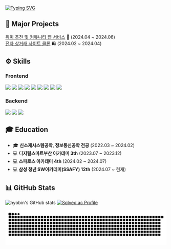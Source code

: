 
[![Typing SVG](https://readme-typing-svg.demolab.com?font=Fira+Code&weight=800&size=31&pause=1000&color=353535&background=F473FF00&center=true&vCenter=true&width=1000&lines=Hi%2C+I'm+Hyobin+%F0%9F%91%8B+)](https://git.io/typing-svg)
## 🚀 Major Projects
[취미 추천 및 커뮤니티 웹 서비스](https://github.com/hyobin0726/do-frontend) 💬 (2024.04 ~ 2024.06)  
[전자 상거래 사이트 클론](https://github.com/hyobin0726/ssg-frontend) 🛍️ (2024.02 ~ 2024.04)  

## ⚙️ Skills

### Frontend
<p>
  <img src="https://img.shields.io/badge/Next.js-000000?style=for-the-badge&logo=next.js&logoColor=white">
  <img src="https://img.shields.io/badge/React-61DAFB?style=for-the-badge&logo=react&logoColor=black">
  <img src="https://img.shields.io/badge/Vue.js-4FC08D?style=for-the-badge&logo=vue.js&logoColor=white">
  <img src="https://img.shields.io/badge/JavaScript-F7DF1E?style=for-the-badge&logo=javascript&logoColor=black">
  <img src="https://img.shields.io/badge/TypeScript-3178C6?style=for-the-badge&logo=typescript&logoColor=white">
   <img src="https://img.shields.io/badge/Recoil-3578E5?style=for-the-badge&logo=recoil&logoColor=white">
  <img src="https://img.shields.io/badge/Zustand-171717?style=for-the-badge&logo=zustand&logoColor=white">
   <img src="https://img.shields.io/badge/HTML5-E34F26?style=for-the-badge&logo=html5&logoColor=white">
  <img src="https://img.shields.io/badge/CSS3-1572B6?style=for-the-badge&logo=css3&logoColor=white">
 
</p>

### Backend
<p>
  <img src="https://img.shields.io/badge/Java-007396?style=for-the-badge&logo=java&logoColor=white">
  <img src="https://img.shields.io/badge/MySQL-4479A1?style=for-the-badge&logo=mysql&logoColor=white">
  <img src="https://img.shields.io/badge/Spring-6DB33F?style=for-the-badge&logo=spring&logoColor=white">
</p>

## 🎓 Education
- 🎓 **신소재시스템공학, 정보통신공학 전공** (2022.03 ~ 2024.02)
- 💻 **디지털스마트부산 아카데미 3th** (2023.07 ~ 2023.12)
- 💻 **스파로스 아카데미 4th** (2024.02 ~ 2024.07)
- 💻 **삼성 청년 SW아카데미(SSAFY) 12th** (2024.07 ~ 현재)

## 📊 GitHub Stats
![hyobin's GitHub stats](https://github-readme-stats.vercel.app/api?username=hyobin0726&show_icons=true&theme=dracula)
[![Solved.ac Profile](http://mazassumnida.wtf/api/v2/generate_badge?boj=hb0726)](https://solved.ac/hb0726/)

![github contribution grid snake animation](https://github.com/hyobin0726/hyobin0726/blob/output/github-contribution-grid-snake.svg)

